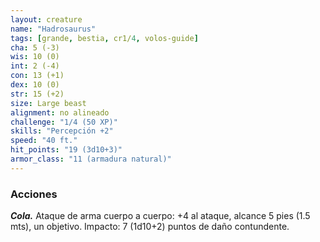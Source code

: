 ```yaml
---
layout: creature
name: "Hadrosaurus"
tags: [grande, bestia, cr1/4, volos-guide]
cha: 5 (-3)
wis: 10 (0)
int: 2 (-4)
con: 13 (+1)
dex: 10 (0)
str: 15 (+2)
size: Large beast
alignment: no alineado
challenge: "1/4 (50 XP)"
skills: "Percepción +2"
speed: "40 ft."
hit_points: "19 (3d10+3)"
armor_class: "11 (armadura natural)"
---
```


### Acciones

***Cola.*** Ataque de arma cuerpo a cuerpo: +4 al ataque, alcance 5 pies (1.5 mts), un objetivo. Impacto: 7 (1d10+2) puntos de daño contundente.